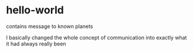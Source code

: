 # hello-world
contains message to known planets

I basically changed the whole concept of communication into exactly what it had always really been
